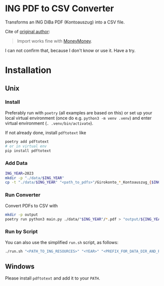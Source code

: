 # ING PDF to CSV Converter

Transforms an ING DiBa PDF (Kontoauszug) into a CSV file.

Cite of [original author](https://github.com/mkoderer):
> Import works fine with [MoneyMoney](https://moneymoney-app.com/).

I can not confirm that, because I don't know or use it. Have a try.

# Installation

## Unix

### Install

Preferably run with `poetry` (all examples are based on this) or set up your local virtual environment (once do e.g. `python3 -m venv .venv`) and enter virtual environment (`. .venv/bin/activate`).

If not already done, install `pdftotext` like

```bash
poetry add pdftotext
# or in virtual env
pip install pdftotext
```

### Add Data

```bash
ING_YEAR=2023
mkdir -p "./data/$ING_YEAR"
cp -t "./data/$ING_YEAR" "<path_to_pdfs>"/Girokonto_*_Kontoauszug_{$ING_YEAR*,$((ING_YEAR+1))01*}.pdf
```

### Run Converter

Convert PDFs to CSV with

```bash
mkdir -p output
poetry run python3 main.py ./data/"$ING_YEAR"/*.pdf > "output/${ING_YEAR}_result.csv"
```

### Run by Script

You can also use the simplified `run.sh` script, as follows: 

```bash
./run.sh "<PATH_TO_ING_RESOURCES>" "<YEAR>" "<PREFIX_FOR_DATA_DIR_AND_RESULTS_CSV>"
```

## Windows

Please install `pdftotext` and add it to your `PATH`.
